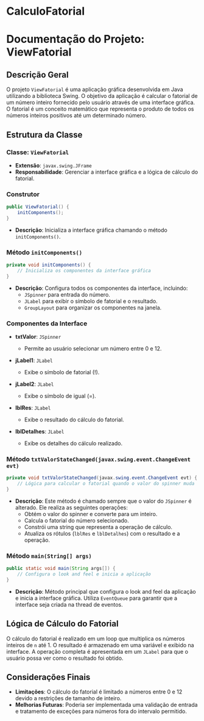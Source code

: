 # CalculoFatorial
 # Documentação do Projeto: ViewFatorial

## Descrição Geral

O projeto `ViewFatorial` é uma aplicação gráfica desenvolvida em Java utilizando a biblioteca Swing. O objetivo da aplicação é calcular o fatorial de um número inteiro fornecido pelo usuário através de uma interface gráfica. O fatorial é um conceito matemático que representa o produto de todos os números inteiros positivos até um determinado número.

## Estrutura da Classe

### Classe: `ViewFatorial`

- **Extensão**: `javax.swing.JFrame`
- **Responsabilidade**: Gerenciar a interface gráfica e a lógica de cálculo do fatorial.

### Construtor

```java
public ViewFatorial() {
    initComponents();
}
```

- **Descrição**: Inicializa a interface gráfica chamando o método `initComponents()`.

### Método `initComponents()`

```java
private void initComponents() {
    // Inicializa os componentes da interface gráfica
}
```

- **Descrição**: Configura todos os componentes da interface, incluindo:
  - `JSpinner` para entrada do número.
  - `JLabel` para exibir o símbolo de fatorial e o resultado.
  - `GroupLayout` para organizar os componentes na janela.

### Componentes da Interface

- **txtValor**: `JSpinner`
  - Permite ao usuário selecionar um número entre 0 e 12.
  
- **jLabel1**: `JLabel`
  - Exibe o símbolo de fatorial (!).
  
- **jLabel2**: `JLabel`
  - Exibe o símbolo de igual (=).
  
- **lblRes**: `JLabel`
  - Exibe o resultado do cálculo do fatorial.
  
- **lblDetalhes**: `JLabel`
  - Exibe os detalhes do cálculo realizado.

### Método `txtValorStateChanged(javax.swing.event.ChangeEvent evt)`

```java
private void txtValorStateChanged(javax.swing.event.ChangeEvent evt) {
    // Lógica para calcular o fatorial quando o valor do spinner muda
}
```

- **Descrição**: Este método é chamado sempre que o valor do `JSpinner` é alterado. Ele realiza as seguintes operações:
  - Obtém o valor do spinner e converte para um inteiro.
  - Calcula o fatorial do número selecionado.
  - Constrói uma string que representa a operação de cálculo.
  - Atualiza os rótulos (`lblRes` e `lblDetalhes`) com o resultado e a operação.

### Método `main(String[] args)`

```java
public static void main(String args[]) {
    // Configura o look and feel e inicia a aplicação
}
```

- **Descrição**: Método principal que configura o look and feel da aplicação e inicia a interface gráfica. Utiliza `EventQueue` para garantir que a interface seja criada na thread de eventos.

## Lógica de Cálculo do Fatorial

O cálculo do fatorial é realizado em um loop que multiplica os números inteiros de `n` até 1. O resultado é armazenado em uma variável e exibido na interface. A operação completa é apresentada em um `JLabel` para que o usuário possa ver como o resultado foi obtido.

## Considerações Finais

- **Limitações**: O cálculo do fatorial é limitado a números entre 0 e 12 devido a restrições de tamanho de inteiro.
- **Melhorias Futuras**: Poderia ser implementada uma validação de entrada e tratamento de exceções para números fora do intervalo permitido.

